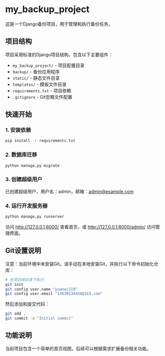 # my_backup_project

这是一个Django备份项目，用于管理和执行备份任务。

## 项目结构

项目采用标准的Django项目结构，包含以下主要组件：

- `my_backup_project/` - 项目配置目录
- `backup/` - 备份应用程序
- `static/` - 静态文件目录
- `templates/` - 模板文件目录
- `requirements.txt` - 项目依赖
- `.gitignore` - Git忽略文件配置

## 快速开始

### 1. 安装依赖

```bash
pip install -r requirements.txt
```

### 2. 数据库迁移

```bash
python manage.py migrate
```

### 3. 创建超级用户

已创建超级用户，用户名：admin，邮箱：admin@example.com

### 4. 运行开发服务器

```bash
python manage.py runserver
```

访问 http://127.0.0.1:8000/ 查看首页，或 http://127.0.0.1:8000/admin/ 访问管理界面。

## Git设置说明

注意：当前环境中未安装Git。请手动在本地安装Git，并执行以下命令初始化仓库：

```bash
# 在项目根目录下执行
git init
git config user.name "yuanwj119"
git config user.email "13639134438@163.com"
```

然后添加和提交代码：

```bash
git add .
git commit -m "Initial commit"
```

## 功能说明

当前项目包含一个简单的首页视图，后续可以根据需求扩展备份相关功能。